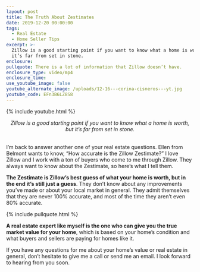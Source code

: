 ```yaml
---
layout: post
title: The Truth About Zestimates
date: 2019-12-20 00:00:00
tags:
  - Real Estate
  - Home Seller Tips
excerpt: >-
  Zillow is a good starting point if you want to know what a home is worth, but
  it’s far from set in stone.
enclosure:
pullquote: There is a lot of information that Zillow doesn’t have.
enclosure_type: video/mp4
enclosure_time:
use_youtube_image: false
youtube_alternate_image: /uploads/12-16---corina-cisneros---yt.jpg
youtube_code: EFn3B6LZ8S8
---
```


{% include youtube.html %}

<center><em>Zillow is a good starting point if you want to know what a home is worth, but it&rsquo;s far from set in stone.</em></center>

<br>I’m back to answer another one of your real estate questions. Ellen from Belmont wants to know, “How accurate is the Zillow Zestimate?” I love Zillow and I work with a ton of buyers who come to me through Zillow. They always want to know about the Zestimate, so here’s what I tell them.

**The Zestimate is Zillow’s best guess of what your home is worth, but in the end it’s still just a guess**. They don’t know about any improvements you’ve made or about your local market in general. They admit themselves that they are never 100% accurate, and most of the time they aren’t even 80% accurate.

{% include pullquote.html %}

**A real estate expert like myself is the one who can give you the true market value for your home**, which is based on your home’s condition and what buyers and sellers are paying for homes like it.

If you have any questions for me about your home’s value or real estate in general, don’t hesitate to give me a call or send me an email. I look forward to hearing from you soon.